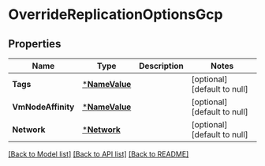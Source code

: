 # OverrideReplicationOptionsGcp

## Properties
Name | Type | Description | Notes
------------ | ------------- | ------------- | -------------
**Tags** | [***NameValue**](NameValue.md) |  | [optional] [default to null]
**VmNodeAffinity** | [***NameValue**](NameValue.md) |  | [optional] [default to null]
**Network** | [***Network**](Network.md) |  | [optional] [default to null]

[[Back to Model list]](../README.md#documentation-for-models) [[Back to API list]](../README.md#documentation-for-api-endpoints) [[Back to README]](../README.md)

